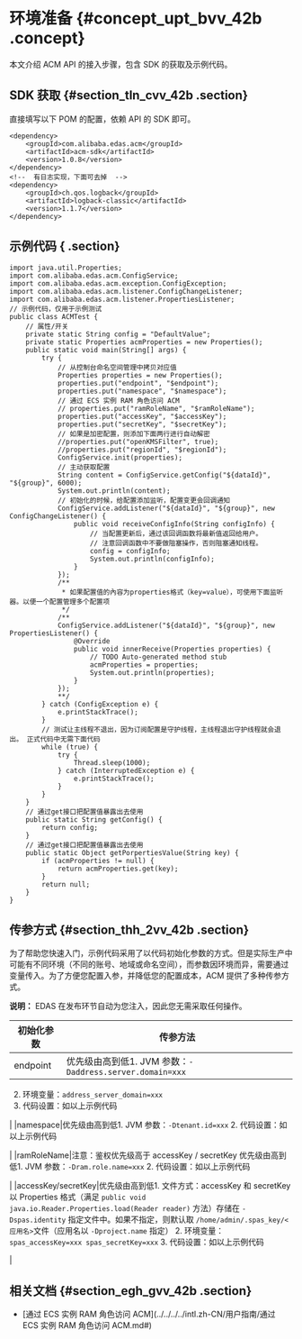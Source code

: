 # 环境准备 {#concept_upt_bvv_42b .concept}

本文介绍 ACM API 的接入步骤，包含 SDK 的获取及示例代码。

## SDK 获取 {#section_tln_cvv_42b .section}

直接填写以下 POM 的配置，依赖 API 的 SDK 即可。

```
<dependency>
    <groupId>com.alibaba.edas.acm</groupId>
    <artifactId>acm-sdk</artifactId>
    <version>1.0.8</version>
</dependency>
<!--  有日志实现，下面可去掉  -->
<dependency>
    <groupId>ch.qos.logback</groupId>
    <artifactId>logback-classic</artifactId>
    <version>1.1.7</version>
</dependency>
```

## 示例代码 { .section}

```
import java.util.Properties;
import com.alibaba.edas.acm.ConfigService;
import com.alibaba.edas.acm.exception.ConfigException;
import com.alibaba.edas.acm.listener.ConfigChangeListener;
import com.alibaba.edas.acm.listener.PropertiesListener;
// 示例代码，仅用于示例测试
public class ACMTest {
    // 属性/开关
    private static String config = "DefaultValue";
    private static Properties acmProperties = new Properties();
    public static void main(String[] args) {
        try {
            // 从控制台命名空间管理中拷贝对应值
            Properties properties = new Properties();
            properties.put("endpoint", "$endpoint");
            properties.put("namespace", "$namespace");
            // 通过 ECS 实例 RAM 角色访问 ACM
            // properties.put("ramRoleName", "$ramRoleName");
            properties.put("accessKey", "$accessKey");
            properties.put("secretKey", "$secretKey");
            // 如果是加密配置，则添加下面两行进行自动解密
            //properties.put("openKMSFilter", true);
            //properties.put("regionId", "$regionId");
            ConfigService.init(properties);
            // 主动获取配置
            String content = ConfigService.getConfig("${dataId}", "${group}", 6000);
            System.out.println(content);
            // 初始化的时候，给配置添加监听，配置变更会回调通知
            ConfigService.addListener("${dataId}", "${group}", new ConfigChangeListener() {
                public void receiveConfigInfo(String configInfo) {
                    // 当配置更新后，通过该回调函数将最新值返回给用户。
                    // 注意回调函数中不要做阻塞操作，否则阻塞通知线程。
                    config = configInfo;
                    System.out.println(configInfo);
                }
            });
            /**
             * 如果配置值的內容为properties格式（key=value），可使用下面监听器。以便一个配置管理多个配置项
             */
            /**
            ConfigService.addListener("${dataId}", "${group}", new PropertiesListener() {
                @Override
                public void innerReceive(Properties properties) {
                    // TODO Auto-generated method stub
                    acmProperties = properties;
                    System.out.println(properties);
                }
            });
            **/
        } catch (ConfigException e) {
            e.printStackTrace();
        }
        // 测试让主线程不退出，因为订阅配置是守护线程，主线程退出守护线程就会退出。 正式代码中无需下面代码
        while (true) {
            try {
                Thread.sleep(1000);
            } catch (InterruptedException e) {
                e.printStackTrace();
            }
        }
    }
    // 通过get接口把配置值暴露出去使用
    public static String getConfig() {
        return config;
    }
    // 通过get接口把配置值暴露出去使用
    public static Object getPorpertiesValue(String key) {
        if (acmProperties != null) {
            return acmProperties.get(key);
        }
        return null;
    }
}
```

## 传参方式 {#section_thh_2vv_42b .section}

为了帮助您快速入门，示例代码采用了以代码初始化参数的方式。但是实际生产中可能有不同环境（不同的账号、地域或命名空间），而参数因环境而异，需要通过变量传入。为了方便您配置入参，并降低您的配置成本，ACM 提供了多种传参方式。

**说明：** EDAS 在发布环节自动为您注入，因此您无需采取任何操作。

|初始化参数|传参方法|
|-----|----|
|endpoint|优先级由高到低1.  JVM 参数：`-Daddress.server.domain=xxx`
2.  环境变量：`address_server_domain=xxx`
3.  代码设置：如以上示例代码

|
|namespace|优先级由高到低1.  JVM 参数：`-Dtenant.id=xxx`
2.  代码设置：如以上示例代码

|
|ramRoleName|注意：鉴权优先级高于 accessKey / secretKey 优先级由高到低1.  JVM 参数：`-Dram.role.name=xxx`
2.  代码设置：如以上示例代码

|
|accessKey/secretKey|优先级由高到低1.  文件方式：accessKey 和 secretKey 以 Properties 格式（满足 `public void java.io.Reader.Properties.load(Reader reader)` 方法）存储在 `-Dspas.identity` 指定文件中。如果不指定，则默认取 `/home/admin/.spas_key/<应用名>`文件（应用名以 `-Dproject.name` 指定）
2.  环境变量：`spas_accessKey=xxx spas_secretKey=xxx`
3.  代码设置：如以上示例代码

|

## 相关文档 {#section_egh_gvv_42b .section}

-   [通过 ECS 实例 RAM 角色访问 ACM](../../../../intl.zh-CN/用户指南/通过 ECS 实例 RAM 角色访问 ACM.md#)

